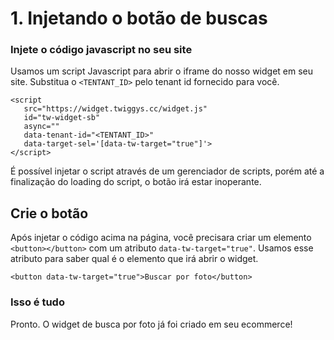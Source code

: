 # 1. Injetando o botão de buscas

### Injete o código javascript no seu site
Usamos um script Javascript para abrir o iframe do nosso widget em seu site.
Substitua o `<TENTANT_ID>` pelo tenant id fornecido para você.

```
<script 
   src="https://widget.twiggys.cc/widget.js" 
   id="tw-widget-sb" 
   async="" 
   data-tenant-id="<TENTANT_ID>" 
   data-target-sel='[data-tw-target="true"]'>
</script>
```

É possível injetar o script através de um gerenciador de scripts, porém até a finalização do loading do script, o botão irá estar inoperante.

## Crie o botão

Após injetar o código acima na página, você precisara criar um elemento `<button></button>` com um atributo `data-tw-target="true"`. Usamos esse atributo para saber qual é o elemento que irá abrir o widget.

```
<button data-tw-target="true">Buscar por foto</button>
```

### Isso é tudo
Pronto. O widget de busca por foto já foi criado em seu ecommerce!